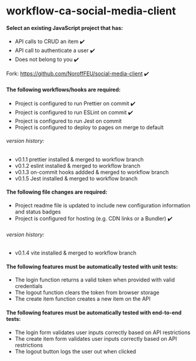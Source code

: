 # workflow-ca-social-media-client


#### Select an existing JavaScript project that has:

- API calls to CRUD an item :heavy_check_mark:
- API call to authenticate a user :heavy_check_mark:
- Does not belong to you  :heavy_check_mark:

Fork: https://github.com/NoroffFEU/social-media-client :heavy_check_mark:

#### The following workflows/hooks are required:

- Project is configured to run Prettier on commit  :heavy_check_mark:
- Project is configured to run ESLint on commit  :heavy_check_mark:
- Project is configured to run Jest on commit
- Project is configured to deploy to pages on merge to default

###### version history:
- v0.1.1 prettier installed & merged to workflow branch
- v0.1.2 eslint installed & merged to workflow branch
- v0.1.3 on-commit hooks addded & merged to workflow branch
- v0.1.5 Jest installed & merged to workflow branch

#### The following file changes are required:

- Project readme file is updated to include new configuration information and status badges
- Project is configured for hosting (e.g. CDN links or a Bundler) :heavy_check_mark:


###### version history:
- v0.1.4 vite installed & merged to workflow branch

#### The following features must be automatically tested with unit tests:

- The login function returns a valid token when provided with valid credentials
- The logout function clears the token from browser storage
- The create item function creates a new item on the API

#### The following features must be automatically tested with end-to-end tests:

- The login form validates user inputs correctly based on API restrictions
- The create item form validates user inputs correctly based on API restrictions
- The logout button logs the user out when clicked
